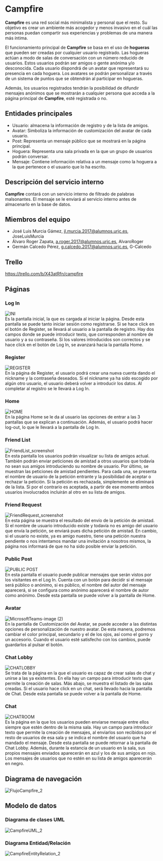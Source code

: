 # Campfire

**Campfire** es una red social más minimalista y personal que el resto. Su objetivo es crear un ambiente más acogedor y menos invasivo en el cuál las personas puedan compartir sus experiencias y problemas de una manera más íntima.

El funcionamiento principal de **Campfire** se basa en el uso de **hogueras** que pueden ser creadas por cualquier usuario registrado. Las hogueras actúan a modo de salas de conversación con un número reducido de usuarios. Estos usuarios podrán ser amigos o gente anónima y/o desconocida. Cada usuario dispondrá de un avatar que representará su presencia en cada hoguera. Los avatares se podrán personalizar a través de un sistema de puntos que se obtendrán al participar en hogueras.

Además, los usuarios registrados tendrán la posibilidad de difundir mensajes anónimos que se mostrarán a cualquier persona que acceda a la página principal de **Campfire**, esté registrada o no.

## Entidades principales
- Usuario: almacena la información de registro y de la lista de amigos.
- Avatar: Simboliza la información de customización del avatar de cada usuario.
- Post: Representa un mensaje público que se mostrará en la página principal.
- Hoguera: Representa una sala privada en la que un grupo de usuarios podrán conversar.
- Mensaje: Contiene información relativa a un mensaje como la hoguera a la que pertenece o el usuario que lo ha escrito.

## Descripción del servicio interno
**Campfire** contará con un servicio interno de filtrado de palabras malsonantes. El mensaje se le enviará al servicio interno antes de almacenarlo en la base de datos.

## Miembros del equipo
- José Luis Murcia Gámez, jl.murcia.2017@alumnos.urjc.es, JoseLuisMurcia
- Álvaro Roger Zapata, a.roger.2017@alumnos.urjc.es, AlvaroRoger
- Germán Calcedo Pérez, g.calcedo.2017@alumnos.urjc.es, G-Calcedo

## Trello
https://trello.com/b/X43atRfn/campfire

## Páginas

### Log In
![INI](https://user-images.githubusercontent.com/38223068/110367837-7b537600-8048-11eb-9ce4-99f4d85c46da.PNG)
<br/>
Es la pantalla inicial, la que es cargada al iniciar la página. Desde esta pantalla se puede tanto iniciar sesión como registrarse. Si se hace click en el botón de Register, se llevará al usuario a la pantalla de registro. Hay dos campos donde se puede introducir texto, que corresponden al nombre de usuario y a su contraseña. Si los valores introducidos son correctos y se hace click en el botón de Log In, se avanzará hacia la pantalla Home.

### Register
![REGISTER](https://user-images.githubusercontent.com/38223068/110367869-86a6a180-8048-11eb-9e3a-0cd4c3ce646e.PNG)
<br/>
En la página de Register, el usuario podrá crear una nueva cuenta dando el nickname y la contraseña deseados. Si el nickname ya ha sido escogido por algún otro usuario, el usuario deberá volver a introducir los datos. Al completar al registro se le llevará a Log In.

### Home
![HOME](https://user-images.githubusercontent.com/38223068/110367970-ae960500-8048-11eb-9dbf-b6a100a08f39.PNG)
<br/>
En la página Home se le da al usuario las opciones de entrar a las 3 pantallas que se explican a continuación. Además, el usuario podrá hacer log-out, lo que le llevará a la pantalla de Log In.

### Friend List
![FriendList_screenshot](https://user-images.githubusercontent.com/49962993/110463190-e301d380-80d1-11eb-9bdd-09ca0d04c078.png)
<br/>
En esta pantalla los usuarios podrán visualizar su lista de amigos actual. También podrán enviar peticiones de amistad a otros usuarios que todavía no sean sus amigos introduciendo su nombre de usuario. Por último, se muestran las peticiones de amistad pendientes. Para cada una, se presenta el nombre de usuario de la petición entrante y la posibilidad de aceptar o rechazar la petición. Si la petición es rechazada, simplemente se eliminará de la lista. Si por el contrario es aceptada, a partir de ese momento ambos usuarios involucrados incluirán al otro en su lista de amigos.

### Friend Request
![FriendRequest_screenshot](https://user-images.githubusercontent.com/49962993/110463202-e5642d80-80d1-11eb-9bc4-fb28ee1e0572.png)
<br/>
En esta página se muestra el resultado del envío de la petición de amistad. Si el nombre de usuario introducido existe y todavía no es amigo del usuario que envía la petición, se enviará pues dicha petición de amistad. En cambio, si el usuario no existe, ya es amigo nuestro, tiene una petición nuestra pendiente o nos intentamos mandar una invitación a nosotros mismos, la página nos informará de que no ha sido posible enviar la petición.

### Public Post
![PUBLIC POST](https://user-images.githubusercontent.com/38223068/110368242-10ef0580-8049-11eb-9bc4-afb3c074c584.PNG)
<br/>
En esta pantalla el usuario puede publicar mensajes que serán vistos por los visitantes en el Log In. Cuenta con un botón para decidir si el mensaje será público o anónimo, si es público, el nombre del autor del mensaje aparecerá, si se configura como anónimo aparecerá el nombre de autor como anónimo. Desde esta pantalla se puede volver a la pantalla de Home.

### Avatar
![MicrosoftTeams-image (2)](https://user-images.githubusercontent.com/38223068/110368392-44319480-8049-11eb-8d31-150c3ae1c58f.png)
<br/>
En la pantalla de Customización del Avatar, se puede acceder a las distintas opciones de personalización de nuestro avatar. De esta manera, podremos cambiar el color principal, secundario y el de los ojos, así como el gorro y un accesorio. Cuando el usuario esté satisfecho con los cambios, puede guardarlos al pulsar el botón.

### Chat Lobby
![CHATLOBBY](https://user-images.githubusercontent.com/38223068/110368041-c7061f80-8048-11eb-8195-520e7c6fc619.PNG)
<br/>
Se trata de la página en la que el usuario es capaz de crear salas de chat y unirse a las ya existentes. En ella hay un campo para introducir texto que permite la creación de salas. Más abajo, se muestra el listado de las salas creadas. Si el usuario hace click en un chat, será llevado hacia la pantalla de Chat. Desde esta pantalla se puede volver a la pantalla de Home.

### Chat
![CHATROOM](https://user-images.githubusercontent.com/38223068/110368084-d4230e80-8048-11eb-8fc6-5af4874f9120.PNG)
<br/>
Es la página en la que los usuarios pueden enviarse mensaje entre ellos siempre que estén dentro de la misma sala. Hay un campo para introducir texto que permite la creación de mensajes, al enviarlos son recibidos por el resto de usuarios de esa sala y se indica el nombre del usuario que ha mandado el mensaje. Desde esta pantalla se puede retornar a la pantalla de Chat Lobby. Además, durante la estancia de un usuario en la sala, sus propios mensajes enviados aparecerán en azul y los de sus amigos en rojo. Los mensajes de usuarios que no estén en su lista de amigos aparecerán en negro.

## Diagrama de navegación
![FlujoCampfire_2](https://user-images.githubusercontent.com/49962993/110462849-7f77a600-80d1-11eb-9567-1f7d82b1409e.png)

## Modelo de datos
### Diagrama de clases UML
![CampfireUML_2](https://user-images.githubusercontent.com/49962993/110462880-8999a480-80d1-11eb-8ee6-cafaa9e1e9ad.png)

### Diagrama Entidad/Relación
![CampfireEntityRelation_2](https://user-images.githubusercontent.com/49962993/110462909-928a7600-80d1-11eb-97d6-5c296e3e3cfc.png)

